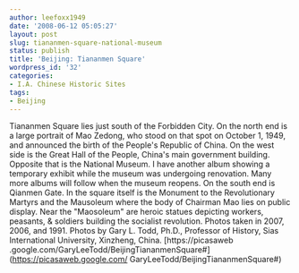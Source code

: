 ```yaml
---
author: leefoxx1949
date: '2008-06-12 05:05:27'
layout: post
slug: tiananmen-square-national-museum
status: publish
title: 'Beijing: Tiananmen Square'
wordpress_id: '32'
categories:
- I.A. Chinese Historic Sites
tags:
- Beijing
---
```


Tiananmen Square lies just south of the Forbidden City. On the north end is a
large portrait of Mao Zedong, who stood on that spot on October 1, 1949, and
announced the birth of the People's Republic of China. On the west side is the
Great Hall of the People, China's main government building. Opposite that is
the National Museum. I have another album showing a temporary exhibit while
the museum was undergoing renovation. Many more albums will follow when the
museum reopens. On the south end is Qianmen Gate. In the square itself is the
Monument to the Revolutionary Martyrs and the Mausoleum where the body of
Chairman Mao lies on public display. Near the "Maosoleum" are heroic statues
depicting workers, peasants, & soldiers building the socialist revolution.
Photos taken in 2007, 2006, and 1991. Photos by Gary L. Todd, Ph.D., Professor
of History, Sias International University, Xinzheng, China. [https://picasaweb
.google.com/GaryLeeTodd/BeijingTiananmenSquare#](https://picasaweb.google.com/
GaryLeeTodd/BeijingTiananmenSquare#)

